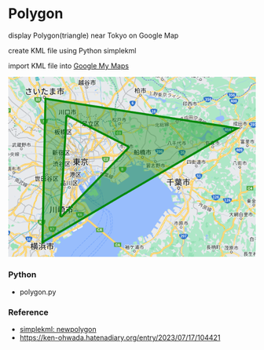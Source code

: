 Polygon
===============

display Polygon(triangle) near Tokyo on Google Map

create KML file using Python simplekml

import KML file into [Google My Maps](https://www.google.com//intl/en/maps/about/mymaps/)

![polygon](https://github.com/ohwada/World_Countries/blob/main/simplekml/polygon/screenshots/polygon.png)


### Python
- polygon.py

### Reference
- [simplekml: newpolygon](https://simplekml.readthedocs.io/en/latest/containers.html#simplekml.Document.newpolygon)
- https://ken-ohwada.hatenadiary.org/entry/2023/07/17/104421

